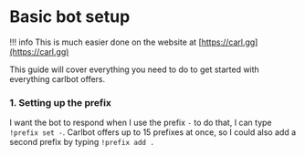 # Basic bot setup

!!! info
    This is much easier done on the website at [https://carl.gg](https://carl.gg)

This guide will cover everything you need to do to get started with everything carlbot offers.

### 1. Setting up the prefix

I want the bot to respond when I use the prefix `-` to do that, I can type `!prefix set -`. Carlbot offers up to 15 prefixes at once, so I could also add a second prefix by typing `!prefix add .`

